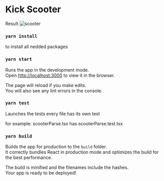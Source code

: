 # Kick Scooter

Result
![scooter](https://user-images.githubusercontent.com/10211191/116161639-64e6a400-a6f4-11eb-8a41-c3e55182f740.gif)

### `yarn install`
to install all nedded packages

### `yarn start`

Runs the app in the development mode.\
Open [http://localhost:3000](http://localhost:3000) to view it in the browser.

The page will reload if you make edits.\
You will also see any lint errors in the console.

### `yarn test`

Launches the tests
every file has its own test 

for example:
scooterParse.tsx has scooterParse.test.tsx


### `yarn build`

Builds the app for production to the `build` folder.\
It correctly bundles React in production mode and optimizes the build for the best performance.

The build is minified and the filenames include the hashes.\
Your app is ready to be deployed!







